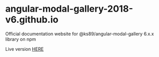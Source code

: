 # angular-modal-gallery-2018-v6.github.io
Official documentation website for @ks89/angular-modal-gallery 6.x.x library on npm


Live version [HERE](https://ks89.github.io/angular-modal-gallery-2018-v6.github.io/)
